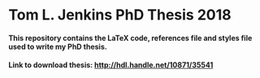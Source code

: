 # Tom L. Jenkins PhD Thesis 2018

#### This repository contains the LaTeX code, references file and styles file used to write my PhD thesis.

#### Link to download thesis: http://hdl.handle.net/10871/35541
